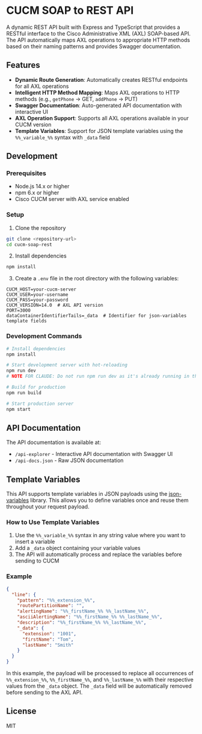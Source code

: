 # CUCM SOAP to REST API

A dynamic REST API built with Express and TypeScript that provides a RESTful interface to the Cisco Administrative XML (AXL) SOAP-based API. The API automatically maps AXL operations to appropriate HTTP methods based on their naming patterns and provides Swagger documentation.

## Features

- **Dynamic Route Generation**: Automatically creates RESTful endpoints for all AXL operations
- **Intelligent HTTP Method Mapping**: Maps AXL operations to HTTP methods (e.g., `getPhone` → GET, `addPhone` → PUT)
- **Swagger Documentation**: Auto-generated API documentation with interactive UI
- **AXL Operation Support**: Supports all AXL operations available in your CUCM version
- **Template Variables**: Support for JSON template variables using the `%%_variable_%%` syntax with `_data` field

## Development

### Prerequisites

- Node.js 14.x or higher
- npm 6.x or higher
- Cisco CUCM server with AXL service enabled

### Setup

1. Clone the repository
```bash
git clone <repository-url>
cd cucm-soap-rest
```

2. Install dependencies
```bash
npm install
```

3. Create a `.env` file in the root directory with the following variables:
```
CUCM_HOST=your-cucm-server
CUCM_USER=your-username
CUCM_PASS=your-password
CUCM_VERSION=14.0  # AXL API version
PORT=3000
dataContainerIdentifierTails=_data  # Identifier for json-variables template fields
```

### Development Commands

```bash
# Install dependencies
npm install

# Start development server with hot-reloading
npm run dev
# NOTE FOR CLAUDE: Do not run npm run dev as it's already running in the background

# Build for production
npm run build

# Start production server
npm start
```

## API Documentation

The API documentation is available at:

- `/api-explorer` - Interactive API documentation with Swagger UI
- `/api-docs.json` - Raw JSON documentation

## Template Variables

This API supports template variables in JSON payloads using the [json-variables](https://www.npmjs.com/package/json-variables) library. This allows you to define variables once and reuse them throughout your request payload.

### How to Use Template Variables

1. Use the `%%_variable_%%` syntax in any string value where you want to insert a variable
2. Add a `_data` object containing your variable values
3. The API will automatically process and replace the variables before sending to CUCM

### Example

```json
{
  "line": {
    "pattern": "%%_extension_%%",
    "routePartitionName": "",
    "alertingName": "%%_firstName_%% %%_lastName_%%",
    "asciiAlertingName": "%%_firstName_%% %%_lastName_%%",
    "description": "%%_firstName_%% %%_lastName_%%",
    "_data": {
      "extension": "1001",
      "firstName": "Tom",
      "lastName": "Smith"
    }
  }
}
```

In this example, the payload will be processed to replace all occurrences of `%%_extension_%%`, `%%_firstName_%%`, and `%%_lastName_%%` with their respective values from the `_data` object. The `_data` field will be automatically removed before sending to the AXL API.

## License

MIT